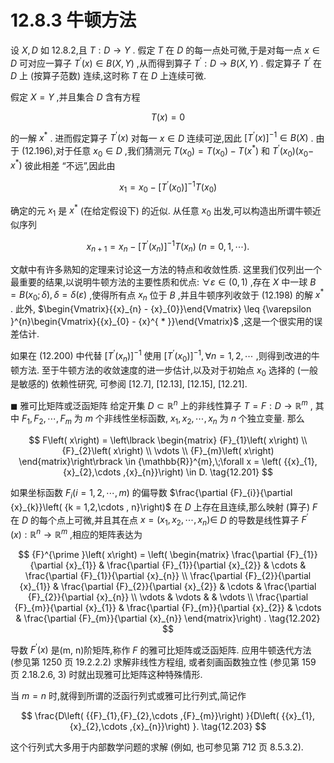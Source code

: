 # 12.8.3 牛顿方法

设 $X, D$ 如 12.8.2,且 $T : D \rightarrow  Y$ . 假定 $T$ 在 $D$ 的每一点处可微,于是对每一点 $x \in  D$ 可对应一算子 ${T}^{\prime }\left( x\right)  \in  B\left( {X, Y}\right)$ ,从而得到算子 ${T}^{\prime } : D \rightarrow  B\left( {X, Y}\right)$ . 假定算子 ${T}^{\prime }$ 在 $D$ 上 (按算子范数) 连续,这时称 $T$ 在 $D$ 上连续可微.

假定 $X = Y$ ,并且集合 $D$ 含有方程

$$
T\left( x\right)  = 0 \tag{12.198}
$$

的一解 ${x}^{ * }$ . 进而假定算子 ${T}^{\prime }\left( x\right)$ 对每一 $x \in  D$ 连续可逆,因此 ${\left\lbrack  {T}^{\prime }\left( x\right) \right\rbrack  }^{-1} \in  B\left( X\right)$ . 由于 (12.196),对于任意 ${x}_{0} \in  D$ ,我们猜测元 $T\left( {x}_{0}\right)  = T\left( {x}_{0}\right)  - T\left( {x}^{ * }\right)$ 和 ${T}^{\prime }\left( {x}_{0}\right) \left( {{x}_{0} - }\right.$ $\left. {x}^{ * }\right)$ 彼此相差 “不远”,因此由

$$
{x}_{1} = {x}_{0} - {\left\lbrack  {T}^{\prime }\left( {x}_{0}\right) \right\rbrack  }^{-1}T\left( {x}_{0}\right)  \tag{12.199}
$$

确定的元 ${x}_{1}$ 是 ${x}^{ * }$ (在给定假设下) 的近似. 从任意 ${x}_{0}$ 出发,可以构造出所谓牛顿近似序列

$$
{x}_{n + 1} = {x}_{n} - {\left\lbrack  {T}^{\prime }\left( {x}_{n}\right) \right\rbrack  }^{-1}T\left( {x}_{n}\right) \;\left( {n = 0,1,\cdots }\right) . \tag{12.200}
$$

文献中有许多熟知的定理来讨论这一方法的特点和收敛性质. 这里我们仅列出一个最重要的结果,以说明牛顿方法的主要性质和优点: $\forall \varepsilon  \in  \left( {0,1}\right)$ ,存在 $X$ 中一球 $B = B\left( {{x}_{0};\delta }\right) ,\delta  = \delta \left( \varepsilon \right)$ ,使得所有点 ${x}_{n}$ 位于 $B$ ,并且牛顿序列收敛于 (12.198) 的解 ${x}^{ * }$ . 此外, $\begin{Vmatrix}{{x}_{n} - {x}_{0}}\end{Vmatrix} \leq  {\varepsilon }^{n}\begin{Vmatrix}{{x}_{0} - {x}^{ * }}\end{Vmatrix}$ ,这是一个很实用的误差估计.

如果在 (12.200) 中代替 ${\left\lbrack  {T}^{\prime }\left( {x}_{n}\right) \right\rbrack  }^{-1}$ 使用 ${\left\lbrack  {T}^{\prime }\left( {x}_{0}\right) \right\rbrack  }^{-1},\forall n = 1,2,\cdots$ ,则得到改进的牛顿方法. 至于牛顿方法的收敛速度的进一步估计,以及对于初始点 ${x}_{0}$ 选择的 (一般是敏感的) 依赖性研究, 可参阅 [12.7], [12.13], [12.15], [12.21].

$\blacksquare$ 雅可比矩阵或泛函矩阵 给定开集 $D \subset  {\mathbb{R}}^{n}$ 上的非线性算子 $T = F : D \rightarrow  {\mathbb{R}}^{m}$ , 其中 ${F}_{1},{F}_{2},\cdots ,{F}_{m}$ 为 $m$ 个非线性坐标函数, ${x}_{1},{x}_{2},\cdots ,{x}_{n}$ 为 $n$ 个独立变量. 那么

$$
F\left( x\right)  = \left\lbrack  \begin{matrix} {F}_{1}\left( x\right) \\  {F}_{2}\left( x\right) \\  \vdots \\  {F}_{m}\left( x\right)  \end{matrix}\right\rbrack   \in  {\mathbb{R}}^{m},\;\forall x = \left( {{x}_{1},{x}_{2},\cdots ,{x}_{n}}\right)  \in  D. \tag{12.201}
$$

如果坐标函数 ${F}_{i}\left( {i = 1,2,\cdots , m}\right)$ 的偏导数 $\frac{\partial {F}_{i}}{\partial {x}_{k}}\left( {k = 1,2,\cdots , n}\right)$ 在 $D$ 上存在且连续,那么映射 (算子) $F$ 在 $D$ 的每个点上可微,并且其在点 $x = \left( {{x}_{1},{x}_{2},\cdots ,{x}_{n}}\right)  \in$ $D$ 的导数是线性算子 ${F}^{\prime }\left( x\right)  : {\mathbb{R}}^{n} \rightarrow  {\mathbb{R}}^{m}$ ,相应的矩阵表达为

$$
{F}^{\prime }\left( x\right)  = \left( \begin{matrix} \frac{\partial {F}_{1}}{\partial {x}_{1}} & \frac{\partial {F}_{1}}{\partial {x}_{2}} & \cdots & \frac{\partial {F}_{1}}{\partial {x}_{n}} \\  \frac{\partial {F}_{2}}{\partial {x}_{1}} & \frac{\partial {F}_{2}}{\partial {x}_{2}} & \cdots & \frac{\partial {F}_{2}}{\partial {x}_{n}} \\  \vdots & \vdots & & \vdots \\  \frac{\partial {F}_{m}}{\partial {x}_{1}} & \frac{\partial {F}_{m}}{\partial {x}_{2}} & \cdots & \frac{\partial {F}_{m}}{\partial {x}_{n}} \end{matrix}\right) . \tag{12.202}
$$

导数 ${F}^{\prime }\left( x\right)$ 是(m, n)阶矩阵,称作 $F$ 的雅可比矩阵或泛函矩阵. 应用牛顿迭代方法 (参见第 1250 页 19.2.2.2) 求解非线性方程组, 或者刻画函数独立性 (参见第 159 页 2.18.2.6, 3) 时就出现雅可比矩阵这种特殊情形.

当 $m = n$ 时,就得到所谓的泛函行列式或雅可比行列式,简记作

$$
\frac{D\left( {{F}_{1},{F}_{2},\cdots ,{F}_{m}}\right) }{D\left( {{x}_{1},{x}_{2},\cdots ,{x}_{n}}\right) }. \tag{12.203}
$$

这个行列式大多用于内部数学问题的求解 (例如, 也可参见第 712 页 8.5.3.2).
